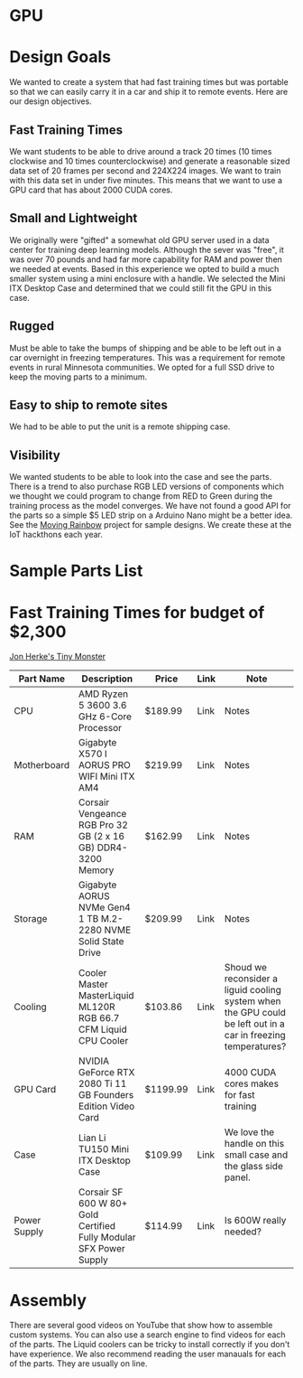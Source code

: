 # GPU

# Design Goals
We wanted to create a system that had fast training times but was portable so that we can easily carry it in a car and ship
it to remote events.  Here are our design objectives.
## Fast Training Times
We want students to be able to drive around a track 20 times (10 times clockwise and 10 times counterclockwise) and
generate a reasonable sized data set of 20 frames per second and 224X224 images.  We want to train with this
data set in under five minutes.  This means that we want to use a GPU card that has about 2000 CUDA cores.
## Small and Lightweight
We originally were "gifted" a somewhat old GPU server used in a data center for training deep learning models.  Although
the sever was "free", it was over 70 pounds and had far more capability for RAM and power then we needed at events.
Based in this experience we opted to build a much smaller system using a mini enclosure with a handle.
We selected the Mini ITX Desktop Case and determined that we could still fit the GPU in this case.
## Rugged
Must be able to take the bumps of shipping and be able to be left out in a car overnight in freezing temperatures.
This was a requirement for remote events in rural Minnesota communities.  We opted for a full SSD drive to keep the moving
parts to a minimum.
## Easy to ship to remote sites
We had to be able to put the unit is a remote shipping case.
## Visibility
We wanted students to be able to look into the case and see the parts.  There is
a trend to also purchase RGB LED versions of components which we thought we could
program to change from RED to Green during the training process as the model
converges.  We have not found a good API for the parts so a simple $5 LED strip
on a Arduino Nano might be a better idea.  See the [Moving Rainbow](https://github.com/dmccreary/moving-rainbow) project for
sample designs.  We create these at the IoT hackthons each year.

# Sample Parts List

# Fast Training Times for budget of $2,300
[Jon Herke's Tiny Monster](https://pcpartpicker.com/user/Herk89/saved/ypHZf7)

| Part Name                         | Description                                                                                                                                                                                | Price      | Link                                                                                                                   | Note                                                                         |
|-----------------------------------|--------------------------------------------------------------------------------------------------------------------------------------------------------------------------------------------|------------|------------------------------------------------------------------------------------------------------------------------|------------------------------------------------------------------------------|
| CPU |  	AMD Ryzen 5 3600 3.6 GHz 6-Core Processor | $189.99 | Link | Notes
| Motherboard | Gigabyte X570 I AORUS PRO WIFI Mini ITX AM4 | $219.99 | Link | Notes
| RAM |  Corsair Vengeance RGB Pro 32 GB (2 x 16 GB) DDR4-3200 Memory | $162.99 | Link | Notes
| Storage |  	Gigabyte AORUS NVMe Gen4 1 TB M.2-2280 NVME Solid State Drive | $209.99 | Link | Notes
| Cooling |  Cooler Master MasterLiquid ML120R RGB 66.7 CFM Liquid CPU Cooler | $103.86 | Link | Shoud we reconsider a liguid cooling system when the GPU could be left out in a car in freezing temperatures?
| GPU Card | NVIDIA GeForce RTX 2080 Ti 11 GB Founders Edition Video Card | $1199.99 | Link | 4000 CUDA cores makes for fast training
| Case | Lian Li TU150 Mini ITX Desktop Case | 	$109.99 | Link | We love the handle on this small case and the glass side panel.
| Power Supply | Corsair SF 600 W 80+ Gold Certified Fully Modular SFX Power Supply | $114.99 | Link | Is 600W really needed?

# Assembly
There are several good videos on YouTube that show how to assemble custom systems.  You can also use a search
engine to find videos for each of the parts.  The Liquid coolers can be tricky to install correctly if you
don't have experience.  We also recommend reading the user manauals for each of the parts.  They are usually on line.
